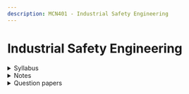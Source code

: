 ```yaml
---
description: MCN401 - Industrial Safety Engineering
---
```


# Industrial Safety Engineering

<details>

<summary>Syllabus</summary>



</details>

<details>

<summary>Notes</summary>



</details>

<details>

<summary>Question papers</summary>



</details>
